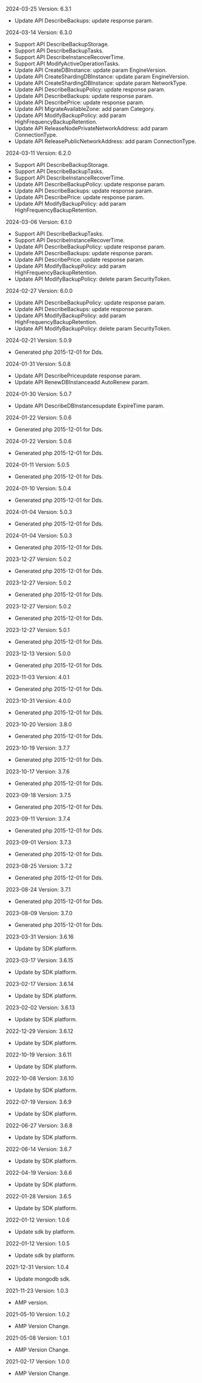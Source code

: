 2024-03-25 Version: 6.3.1
- Update API DescribeBackups: update response param.


2024-03-14 Version: 6.3.0
- Support API DescribeBackupStorage.
- Support API DescribeBackupTasks.
- Support API DescribeInstanceRecoverTime.
- Support API ModifyActiveOperationTasks.
- Update API CreateDBInstance: update param EngineVersion.
- Update API CreateShardingDBInstance: update param EngineVersion.
- Update API CreateShardingDBInstance: update param NetworkType.
- Update API DescribeBackupPolicy: update response param.
- Update API DescribeBackups: update response param.
- Update API DescribePrice: update response param.
- Update API MigrateAvailableZone: add param Category.
- Update API ModifyBackupPolicy: add param HighFrequencyBackupRetention.
- Update API ReleaseNodePrivateNetworkAddress: add param ConnectionType.
- Update API ReleasePublicNetworkAddress: add param ConnectionType.


2024-03-11 Version: 6.2.0
- Support API DescribeBackupStorage.
- Support API DescribeBackupTasks.
- Support API DescribeInstanceRecoverTime.
- Update API DescribeBackupPolicy: update response param.
- Update API DescribeBackups: update response param.
- Update API DescribePrice: update response param.
- Update API ModifyBackupPolicy: add param HighFrequencyBackupRetention.


2024-03-06 Version: 6.1.0
- Support API DescribeBackupTasks.
- Support API DescribeInstanceRecoverTime.
- Update API DescribeBackupPolicy: update response param.
- Update API DescribeBackups: update response param.
- Update API DescribePrice: update response param.
- Update API ModifyBackupPolicy: add param HighFrequencyBackupRetention.
- Update API ModifyBackupPolicy: delete param SecurityToken.


2024-02-27 Version: 6.0.0
- Update API DescribeBackupPolicy: update response param.
- Update API DescribeBackups: update response param.
- Update API ModifyBackupPolicy: add param HighFrequencyBackupRetention.
- Update API ModifyBackupPolicy: delete param SecurityToken.


2024-02-21 Version: 5.0.9
- Generated php 2015-12-01 for Dds.

2024-01-31 Version: 5.0.8
- Update API DescribePriceupdate response param.
- Update API RenewDBInstanceadd AutoRenew param.


2024-01-30 Version: 5.0.7
- Update API DescribeDBInstancesupdate ExpireTime param.


2024-01-22 Version: 5.0.6
- Generated php 2015-12-01 for Dds.

2024-01-22 Version: 5.0.6
- Generated php 2015-12-01 for Dds.

2024-01-11 Version: 5.0.5
- Generated php 2015-12-01 for Dds.

2024-01-10 Version: 5.0.4
- Generated php 2015-12-01 for Dds.

2024-01-04 Version: 5.0.3
- Generated php 2015-12-01 for Dds.

2024-01-04 Version: 5.0.3
- Generated php 2015-12-01 for Dds.

2023-12-27 Version: 5.0.2
- Generated php 2015-12-01 for Dds.

2023-12-27 Version: 5.0.2
- Generated php 2015-12-01 for Dds.

2023-12-27 Version: 5.0.2
- Generated php 2015-12-01 for Dds.

2023-12-27 Version: 5.0.1
- Generated php 2015-12-01 for Dds.

2023-12-13 Version: 5.0.0
- Generated php 2015-12-01 for Dds.

2023-11-03 Version: 4.0.1
- Generated php 2015-12-01 for Dds.

2023-10-31 Version: 4.0.0
- Generated php 2015-12-01 for Dds.

2023-10-20 Version: 3.8.0
- Generated php 2015-12-01 for Dds.

2023-10-19 Version: 3.7.7
- Generated php 2015-12-01 for Dds.

2023-10-17 Version: 3.7.6
- Generated php 2015-12-01 for Dds.

2023-09-18 Version: 3.7.5
- Generated php 2015-12-01 for Dds.

2023-09-11 Version: 3.7.4
- Generated php 2015-12-01 for Dds.

2023-09-01 Version: 3.7.3
- Generated php 2015-12-01 for Dds.

2023-08-25 Version: 3.7.2
- Generated php 2015-12-01 for Dds.

2023-08-24 Version: 3.7.1
- Generated php 2015-12-01 for Dds.

2023-08-09 Version: 3.7.0
- Generated php 2015-12-01 for Dds.

2023-03-31 Version: 3.6.16
- Update by SDK platform.

2023-03-17 Version: 3.6.15
- Update by SDK platform.

2023-02-17 Version: 3.6.14
- Update by SDK platform.

2023-02-02 Version: 3.6.13
- Update by SDK platform.

2022-12-29 Version: 3.6.12
- Update by SDK platform.

2022-10-19 Version: 3.6.11
- Update by SDK platform.

2022-10-08 Version: 3.6.10
- Update by SDK platform.

2022-07-19 Version: 3.6.9
- Update by SDK platform.

2022-06-27 Version: 3.6.8
- Update by SDK platform.

2022-06-14 Version: 3.6.7
- Update by SDK platform.

2022-04-19 Version: 3.6.6
- Update by SDK platform.

2022-01-28 Version: 3.6.5
- Update by SDK platform.

2022-01-12 Version: 1.0.6
- Update sdk by platform.

2022-01-12 Version: 1.0.5
- Update sdk by platform.

2021-12-31 Version: 1.0.4
- Update mongodb sdk.

2021-11-23 Version: 1.0.3
- AMP version.

2021-05-10 Version: 1.0.2
- AMP Version Change.

2021-05-08 Version: 1.0.1
- AMP Version Change.

2021-02-17 Version: 1.0.0
- AMP Version Change.


